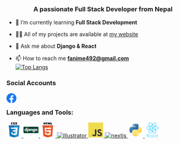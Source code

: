 <h3 align="center">A passionate Full Stack Developer from Nepal</h3>

- 🌱 I’m currently learning **Full Stack Development**

- 👨‍💻 All of my projects are available at [my website](https://bishalrai12.com.np)

- 💬 Ask me about **Django & React**

- 📫 How to reach me **fanime492@gmail.com**</br>
[![Top Langs](https://github-readme-stats.vercel.app/api/top-langs/?username=learningnoobi&show_icons=true&theme=radical)](https://github.com/learningnoobi)</br>
<h3 align="left">Social Accounts</h3>
<a href="https://www.facebook.com/endou.rai.5/"><img align="left" alt="Visual Studio Code" width="26px" src="https://raw.githubusercontent.com/awebisam/awebisam/main/fb.png" /></a></br>
<h3 align="left">Languages and Tools:</h3>
<p align="left"> <a href="https://www.w3schools.com/css/" target="_blank"> <img src="https://raw.githubusercontent.com/devicons/devicon/master/icons/css3/css3-original-wordmark.svg" alt="css3" width="40" height="40"/> </a> <a href="https://www.djangoproject.com/" target="_blank"> <img src="https://raw.githubusercontent.com/devicons/devicon/master/icons/django/django-original.svg" alt="django" width="40" height="40"/> </a> <a href="https://www.w3.org/html/" target="_blank"> <img src="https://raw.githubusercontent.com/devicons/devicon/master/icons/html5/html5-original-wordmark.svg" alt="html5" width="40" height="40"/> </a> <a href="https://www.adobe.com/in/products/illustrator.html" target="_blank"> <img src="https://www.vectorlogo.zone/logos/adobe_illustrator/adobe_illustrator-icon.svg" alt="illustrator" width="40" height="40"/> </a> <a href="https://developer.mozilla.org/en-US/docs/Web/JavaScript" target="_blank"> <img src="https://raw.githubusercontent.com/devicons/devicon/master/icons/javascript/javascript-original.svg" alt="javascript" width="40" height="40"/> </a>  <a href="https://nextjs.org/" target="_blank"> <img src="https://cdn.worldvectorlogo.com/logos/nextjs-3.svg" alt="nextjs" width="40" height="40"/> </a> <a href="https://www.python.org" target="_blank"> <img src="https://raw.githubusercontent.com/devicons/devicon/master/icons/python/python-original.svg" alt="python" width="40" height="40"/> </a> <a href="https://reactjs.org/" target="_blank"> <img src="https://raw.githubusercontent.com/devicons/devicon/master/icons/react/react-original-wordmark.svg" alt="react" width="40" height="40"/> </a> <a href="https://reactnative.dev/" target="_blank">  </a> </p>
